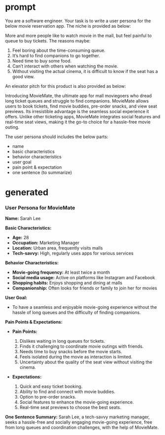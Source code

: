 # prompt

You are a software engineer. Your task is to write a user persona for the below movie reservation app. The niche is provided as below:

More and more people like to watch movie in the mall, but feel painful to queue to buy tickets. The reasons maybe: 
1. Feel boring about the time-consuming queue. 
2. Itʼs hard to find companions to go together. 
3. Need time to buy some food. 
4. Canʼt interact with others when watching the movie.
5. Without visiting the actual cinema, it is difficult to know if the seat has a good view.

An elevator pitch for this product is also provided as below:

Introducing MovieMate, the ultimate app for mall moviegoers who dread long ticket queues and struggle to find companions. MovieMate allows users to book tickets, find movie buddies, pre-order snacks, and view seat previews. Its irresistible advantage is the seamless social experience it offers. Unlike other ticketing apps, MovieMate integrates social features and real-time seat views, making it the go-to choice for a hassle-free movie outing.

The user persona should includes the below parts:
- name
- basic characteristics
- behavior characteristics
- user goal
- pain point & expectation
- one sentence (to summarize)

# generated

### User Persona for MovieMate

**Name:** Sarah Lee

**Basic Characteristics:**
- **Age:** 28
- **Occupation:** Marketing Manager
- **Location:** Urban area, frequently visits malls
- **Tech-savvy:** High, regularly uses apps for various services

**Behavior Characteristics:**
- **Movie-going frequency:** At least twice a month
- **Social media usage:** Active on platforms like Instagram and Facebook
- **Shopping habits:** Enjoys shopping and dining at malls
- **Companionship:** Often looks for friends or family to join her for movies

**User Goal:**
- To have a seamless and enjoyable movie-going experience without the hassle of long queues and the difficulty of finding companions.

**Pain Points & Expectations:**
- **Pain Points:**
  1. Dislikes waiting in long queues for tickets.
  2. Finds it challenging to coordinate movie outings with friends.
  3. Needs time to buy snacks before the movie starts.
  4. Feels isolated during the movie as interaction is limited.
  5. Uncertainty about the quality of the seat view without visiting the cinema.

- **Expectations:**
  1. Quick and easy ticket booking.
  2. Ability to find and connect with movie buddies.
  3. Option to pre-order snacks.
  4. Social features to enhance the movie-going experience.
  5. Real-time seat previews to choose the best seats.

**One Sentence Summary:**
Sarah Lee, a tech-savvy marketing manager, seeks a hassle-free and socially engaging movie-going experience, free from long queues and coordination challenges, with the help of MovieMate.